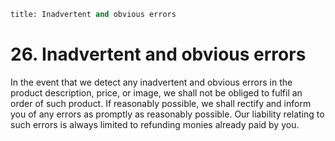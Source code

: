 ```meta
title: Inadvertent and obvious errors
```

# 26.  Inadvertent and obvious errors

In the event that we detect any inadvertent and obvious errors in the product description, price, or image, we shall not be obliged to fulfil an order of such product. If reasonably possible, we shall rectify and inform you of any errors as promptly as reasonably possible. Our liability relating to such errors is always limited to refunding monies already paid by you. 
